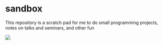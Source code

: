 # sandbox
This repository is a scratch pad for me to do small programming projects, notes on talks and seminars, and other fun

![](https://github.com/markostam/sandbox/blob/master/photos/sandbox-thumb.jpg)
